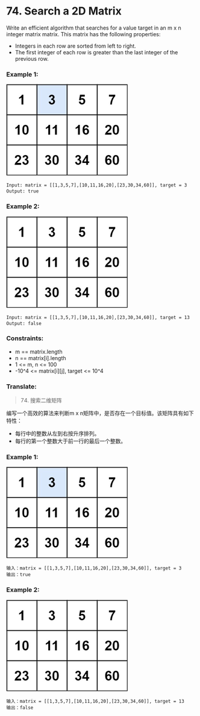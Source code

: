 # 74. Search a 2D Matrix

Write an efficient algorithm that searches for a value target in an m x n integer matrix matrix. This matrix has the following properties:

* Integers in each row are sorted from left to right.
* The first integer of each row is greater than the last integer of the previous row.


### Example 1:

![image description](mat.jpeg)

```
Input: matrix = [[1,3,5,7],[10,11,16,20],[23,30,34,60]], target = 3
Output: true
```

### Example 2:

![image description](mat2.jpeg)

```
Input: matrix = [[1,3,5,7],[10,11,16,20],[23,30,34,60]], target = 13
Output: false
```

### Constraints:

* m == matrix.length
* n == matrix[i].length
* 1 <= m, n <= 100
* -10^4 <= matrix[i][j], target <= 10^4

### Translate:

> 74. 搜索二维矩阵

编写一个高效的算法来判断m x n矩阵中，是否存在一个目标值。该矩阵具有如下特性：

* 每行中的整数从左到右按升序排列。
* 每行的第一个整数大于前一行的最后一个整数。

### Example 1:

![image description](mat.jpeg)

```
输入：matrix = [[1,3,5,7],[10,11,16,20],[23,30,34,60]], target = 3
输出：true
```

### Example 2:

![image description](mat2.jpeg)

```
输入：matrix = [[1,3,5,7],[10,11,16,20],[23,30,34,60]], target = 13
输出：false
```